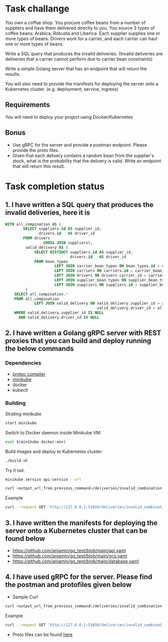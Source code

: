 # Task challange

You own a coffee shop. You procure coffee beans from a number of suppliers and have them delivered directly to you. You source 3 types of coffee beans: Arabica, Robusta and Liberica.
Each supplier supplies one or more types of beans.
Drivers work for a carrier, and each carrier can haul one or more types of beans.

Write a SQL query that produces the invalid deliveries. (Invalid deliveries are deliveries that a carrier cannot perform due to carrier bean constraints)

Write a simple Golang server that has an endpoint that will return the results.

You will also need to provide the manifests for deploying the server onto a Kubernetes cluster. (e.g. deployment, service, ingress)

## Requirements

You will need to deploy your project using Docker/Kubernetes

## Bonus

- Use gRPC for the server and provide a postman endpoint. Please provide the proto files.
- Given that each delivery contains a random bean from the supplier's stock, what is the probability that the delivery is valid. Write an endpoint that will return this result.


# Task completion status


## 1. I have written a SQL query that produces the invalid deliveries, here it is

```sql
WITH all_compination AS (
		SELECT suppliers.id AS supplier_id,
			   drivers.id   AS driver_id
		FROM drivers
				 CROSS JOIN suppliers),
		 valid_delivery AS (
			 SELECT DISTINCT suppliers.id AS supplier_id,
							 drivers.id   AS driver_id
			 FROM bean_types
					  LEFT JOIN carrier_bean_types ON bean_types.id = carrier_bean_types.bean_type_id
					  LEFT JOIN carriers ON carriers.id = carrier_bean_types.carrier_id
					  LEFT JOIN drivers ON drivers.carrier_id = carriers.id
					  LEFT JOIN supplier_bean_types ON supplier_bean_types.bean_type_id = carrier_bean_types.bean_type_id
					  LEFT JOIN suppliers ON suppliers.id = supplier_bean_types.supplier_id AND drivers.id IS NOT NULL
		 )
	SELECT all_compination.*
	FROM all_compination
			 LEFT JOIN valid_delivery ON valid_delivery.supplier_id = all_compination.supplier_id AND
										 valid_delivery.driver_id = all_compination.driver_id
	WHERE valid_delivery.supplier_id IS NULL
	  AND valid_delivery.driver_id IS NULL
```



## 2. I have written a Golang gRPC server with REST proxies that you can build and deploy running the below commands

### Dependencies

- [protoc compiler](https://developers.google.com/protocol-buffers/docs/gotutorial)
- [minikube](https://v1-18.docs.kubernetes.io/docs/tasks/tools/install-minikube/)
- docker
- kubectl

### Building

Strating minikube

```bash
start minikube
```

Switch to Docker daemon inside Minikube VM:

```bash
eval $(minikube docker-env)
```

Build images and deploy to Kubernetes cluster:

```bash
./build.sh
```

Try it out.

```bash
minikube service api-service --url
```

```bash
curl <output_url_from_previous_command>/deliveries/invalid_combination
```

Example

```bash
curl --request GET 'http://127.0.0.1:51650/deliveries/invalid_combination'
```



## 3. I have written the manifests for deploying the server onto a Kubernetes cluster that can be found below

- https://github.com/aniamin/go_test/blob/main/api.yaml
- https://github.com/aniamin/go_test/blob/main/gcs.yaml
- https://github.com/aniamin/go_test/blob/main/database.yaml



## 4. I have used gRPC for the server. Please find the postman and protofiles given below

- Sample Curl
```bash
curl <output_url_from_previous_command>/deliveries/invalid_combination
```

Example
```bash
curl --request GET 'http://127.0.0.1:51650/deliveries/invalid_combination'
```

- Proto files can be found [here](https://github.com/aniamin/go_test/tree/main/pb)